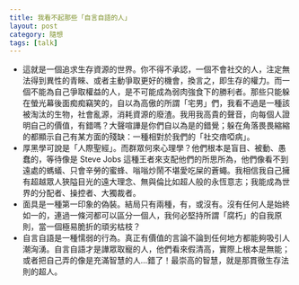 ```yaml
---
title: 我看不起那些「自言自語的人」
layout: post
category: 隨想
tags: [talk]
---
```

- 這就是一個追求生存資源的世界。你不得不承認，一個不會社交的人，注定無法得到異性的青睞、或者主動爭取更好的機會，換言之，即生存的權力。而一個不能為自己爭取權益的人，是不可能成為弱肉強食下的勝利者。那些只能躲在螢光幕後面痴痴竊笑的，自以為高傲的所謂「宅男」們，我看不過是一種該被淘汰的生物，社會亂源，消耗資源的廢渣。我用我高貴的聲音，向每個人證明自己的價值，有錯嗎？大聲喧譁是你們自以為是的錯覺；躲在角落畏畏縮縮的都顯示自己有某方面的殘缺：一種相對於我們的「社交瘖啞病」。
- 厚黑學可說是「人際聖經」。而群眾何來心理學？他們根本是盲目、被動、愚蠢的，等待像是 Steve Jobs 這種王者來支配他們的所思所為，他們像看不到遠處的螞蟻、只會辛勞的蜜蜂、嗡嗡炒鬧不堪愛吃屎的蒼蠅。我相信我自己擁有超越眾人狹隘目光的遠大理念、無與倫比如超人般的永恆意志；我能成為世界的分配者、操控者、大獨裁者。
- 面具是一種第一印象的偽裝。結局只有兩種，有，或沒有。沒有任何人是始終如一的，連過一條河都可以區分一個人，我何必堅持所謂「腐朽」的自我原則，當一個極易脆折的頑劣枯枝？
- 自言自語是一種懦弱的行為。真正有價值的言論不論到任何地方都能夠吸引人潮洶湧。自言自語才是譁眾取寵的人，他們看來假清高，實際上根本是無能；或者把自己弄的像是充滿智慧的人...錯了！最崇高的智慧，就是那貫徹生存法則的超人。

